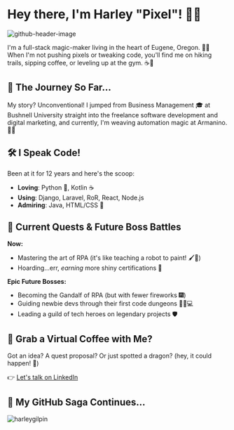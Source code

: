 # Hey there, I'm Harley "Pixel"! 👋😊

![github-header-image](https://github.com/HarleyGilpin/HarleyGilpin/assets/75695035/907ae2ca-a55a-43c2-8621-a916bb09395a)


I'm a full-stack magic-maker living in the heart of Eugene, Oregon. 🌲✨ When I'm not pushing pixels or tweaking code, you'll find me on hiking trails, sipping coffee, or leveling up at the gym. ☕💪

## 🚀 The Journey So Far...

My story? Unconventional! I jumped from Business Management 🎓 at Bushnell University straight into the freelance software development and digital marketing, and currently, I'm weaving automation magic at Armanino. 🤖✨

## 🛠️ I Speak Code!

Been at it for 12 years and here's the scoop:

- **Loving**: Python 🐍, Kotlin ☕
- **Using**: Django, Laravel, RoR, React, Node.js
- **Admiring**: Java, HTML/CSS 🎨

## 🌟 Current Quests & Future Boss Battles

**Now:**
- Mastering the art of RPA (it's like teaching a robot to paint! 🖌️🤖)
- Hoarding...err, *earning* more shiny certifications 🏅

**Epic Future Bosses:**
- Becoming the Gandalf of RPA (but with fewer fireworks 🎆)
- Guiding newbie devs through their first code dungeons 🧙‍♂️💻
- Leading a guild of tech heroes on legendary projects 🛡️

## 🍻 Grab a Virtual Coffee with Me?

Got an idea? A quest proposal? Or just spotted a dragon? (hey, it could happen! 🐉)

👉 [Let's talk on LinkedIn](https://www.linkedin.com/in/Harley-Gilpin/)

## 🌟 My GitHub Saga Continues...

<p><img align="center" src="https://streak-stats.demolab.com?user=harleygilpin&theme=dark&hide_border=true" alt="harleygilpin" /></p>
